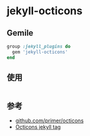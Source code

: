 # jekyll-octicons

## Gemile

```ruby
group :jekyll_plugins do
  gem 'jekyll-octicons'
end
```

## 使用

```html/md
```

## 参考

* [github.com/primer/octicons](https://github.com/primer/octicons)
* [Octicons jekyll tag](https://github.com/primer/octicons/tree/master/lib/octicons_jekyll)
